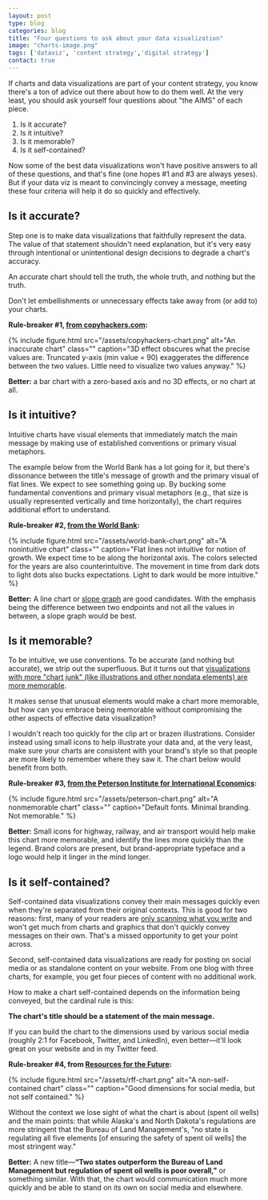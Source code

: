 ```yaml
---
layout: post
type: blog
categories: blog
title: "Four questions to ask about your data visualization"
image: "charts-image.png"
tags: ['dataviz', 'content strategy','digital strategy']
contact: true
---
```


If charts and data visualizations are part of your content strategy, you know there's a ton of advice out there about how to do them well. At the very least, you should ask yourself four questions about "the AIMS" of each piece.

1. Is it accurate?
2. Is it intuitive?
3. Is it memorable?
4. Is it self-contained? 

Now some of the best data visualizations won't have positive answers to all of these questions, and that's fine (one hopes #1 and #3 are always yeses). But if your data viz is meant to convincingly convey a message, meeting these four criteria will help it do so quickly and effectively. 

## Is it accurate?

Step one is to make data visualizations that faithfully represent the data. The value of that statement shouldn't need explanation, but it's very easy through intentional or unintentional design decisions to degrade a chart's accuracy. 

<span class="tweet-this">
An accurate chart should tell the truth, the whole truth, and nothing but the truth.
</span>

Don't let embellishments or unnecessary effects take away from (or add to) your charts.

**Rule-breaker #1, [from copyhackers.com](https://copyhackers.com/2016/02/short-long-content/):**

{% include figure.html src="/assets/copyhackers-chart.png" alt="An inaccurate chart" class="" caption="3D effect obscures what the precise values are. Truncated y-axis (min value = 90) exaggerates the difference between the two values. Little need to visualize two values anyway." %}

**Better:** a bar chart with a zero-based axis and no 3D effects, or no chart at all. 

## Is it intuitive?

Intuitive charts have visual elements that immediately match the main message by making use of established conventions or primary visual metaphors.

The example below from the World Bank has a lot going for it, but there's dissonance between the title's message of growth and the primary visual of flat lines. We expect to see something going up. By bucking some fundamental conventions and primary visual metaphors (e.g., that size is usually represented vertically and time horizontally), the chart requires additional effort to understand. 

**Rule-breaker #2, [from the World Bank](http://blogs.worldbank.org/opendata/chart-25-years-growth-worlds-largest-cities):**

{% include figure.html src="/assets/world-bank-chart.png" alt="A nonintuitive chart" class="" caption="Flat lines not intuitive for notion of growth. We expect time to be along the horizontal axis. The colors selected for the years are also counterintuitive. The movement in time from dark dots to light dots also bucks expectations. Light to dark would be more intuitive." %}

**Better:** A line chart or [slope graph](http://www.visualisingdata.com/2013/12/in-praise-of-slopegraphs/) are good candidates. With the emphasis being the difference between two endpoints and not all the values in between, a slope graph would be best.

## Is it memorable?

To be intuitive, we use conventions. To be accurate (and nothing but accurate), we strip out the superfluous. But it turns out that [visualizations with more "chart junk" (like illustrations and other nondata elements) are more memorable](http://hci.usask.ca/publications/view.php?id=173). 

It makes sense that unusual elements would make a chart more memorable, but how can you embrace being memorable without compromising the other aspects of effective data visualization?

I wouldn't reach too quickly for the clip art or brazen illustrations. Consider instead using small icons to help illustrate your data and, at the very least, make sure your charts are consistent with your brand's style so that people are more likely to remember where they saw it. The chart below would benefit from both.

**Rule-breaker #3, [from the Peterson Institute for International Economics](https://piie.com/blogs/china-economic-watch/tracking-chinas-service-sector):**

{% include figure.html src="/assets/peterson-chart.png" alt="A nonmemorable chart" class="" caption="Default fonts. Minimal branding. Not memorable." %}

**Better:** Small icons for highway, railway, and air transport would help make this chart more memorable, and identify the lines more quickly than the legend. Brand colors are present, but brand-appropriate typeface and a logo would help it linger in the mind longer.

## Is it self-contained?

Self-contained data visualizations convey their main messages quickly even when they're separated from their original contexts. This is good for two reasons: first, many of your readers are [only scanning what you write](/blog/2016/11/09/writing-web-embrace-skimming-scanning/) and won't get much from charts and graphics that don't quickly convey messages on their own. That's a missed opportunity to get your point across.

Second, self-contained data visualizations are ready for posting on social media or as standalone content on your website. From one blog with three charts, for example, you get four pieces of content with no additional work.

How to make a chart self-contained depends on the information being conveyed, but the cardinal rule is this:

**The chart's title should be a statement of the main message.**

If you can build the chart to the dimensions used by various social media (roughly 2:1 for Facebook, Twitter, and LinkedIn), even better—it'll look great on your website and in my Twitter feed.

**Rule-breaker #4, from [Resources for the Future](http://www.rff.org/research/publications/ten-recommendations-plugging-gaps-inactive-well-policy):**

{% include figure.html src="/assets/rff-chart.png" alt="A non-self-contained chart" class="" caption="Good dimensions for social media, but not self contained." %}

Without the context we lose sight of what the chart is about (spent oil wells) and the main points: that while Alaska's and North Dakota's regulations are more stringent that the Bureau of Land Management's,  "no state is regulating all five elements [of ensuring the safety of spent oil wells] the most stringent way." 

**Better:** A new title—**&ldquo;Two states outperform the Bureau of Land Management but regulation of spent oil wells is poor overall,"** or something similar. With that, the chart would communication much more quickly and be able to stand on its own on social media and elsewhere.